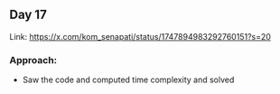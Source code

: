 ## Day 17

Link: https://x.com/kom_senapati/status/1747894983292760151?s=20

### Approach:

- Saw the code and computed time complexity and solved
